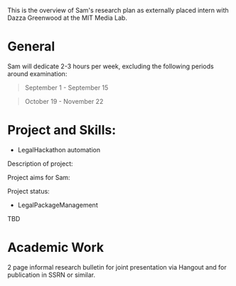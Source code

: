 This is the overview of Sam's research plan as externally placed intern with Dazza Greenwood at the MIT Media Lab.

# General

Sam will dedicate 2-3 hours per week, excluding the following periods around examination:

>September 1 - September 15  

>October 19 - November 22


# Project and Skills:

* LegalHackathon automation

Description of project:

Project aims for Sam:

Project status: 

* LegalPackageManagement

TBD


# Academic Work

2 page informal research bulletin for joint presentation via Hangout and for publication in SSRN or similar.

